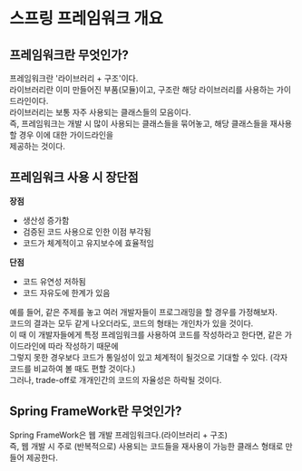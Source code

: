 스프링 프레임워크 개요
=================

프레임워크란 무엇인가?
-----------------
프레임워크란 '라이브러리 + 구조'이다.  
라이브러리란 이미 만들어진 부품(모듈)이고, 구조란 해당 라이브러리를 사용하는 가이드라인이다.  
라이브러리는 보통 자주 사용되는 클래스들의 모음이다.  
즉, 프레임워크는 개발 시 많이 사용되는 클래스들을 묶어놓고, 해당 클래스들을 재사용할 경우 이에 대한 가이드라인을  
제공하는 것이다.  

프레임워크 사용 시 장단점
-------------------

**장점**  

- 생산성 증가함
- 검증된 코드 사용으로 인한 이점 부각됨
- 코드가 체계적이고 유지보수에 효율적임

**단점**
- 코드 유연성 저하됨
- 코드 자유도에 한계가 있음

예를 들어, 같은 주제를 놓고 여러 개발자들이 프로그래밍을 할 경우를 가정해보자.  
코드의 결과는 모두 같게 나오더라도, 코드의 형태는 개인차가 있을 것이다.  
이 때 이 개발자들에게 특정 프레임워크를 사용하여 코드를 작성하라고 한다면, 같은 가이드라인에 따라 작성하기 때문에  
그렇지 못한 경우보다 코드가 통일성이 있고 체계적이 될것으로 기대할 수 있다. (각자 코드를 비교하여 볼 때도 편할 것이다.)  
그러나, trade-off로 개개인간의 코드의 자율성은 하락될 것이다.

Spring FrameWork란 무엇인가?
--------------------------
Spring FrameWork은 웹 개발 프레임워크다.(라이브러리 + 구조)  
즉, 웹 개발 시 주로 (반복적으로) 사용되는 코드들을 재사용이 가능한 클래스 형태로 만들어 제공한다.  

